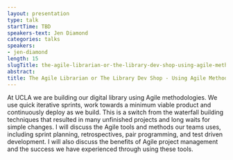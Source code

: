 ```yaml
---
layout: presentation
type: talk
startTime: TBD
speakers-text: Jen Diamond
categories: talks
speakers:
- jen-diamond
length: 15
slugTitle: the-agile-librarian-or-the-library-dev-shop-using-agile-methodology-to-build-a-digital-library
abstract:
title: The Agile Librarian or The Library Dev Shop - Using Agile Methodology to Build a Digital Library
---
```

At UCLA we are building our digital library using Agile methodologies. We use quick iterative sprints, work towards a minimum viable product and continuously deploy as we build. This is a switch from the waterfall building techniques that resulted in many unfinished projects and long waits for simple changes. I will discuss the Agile tools and methods our teams uses, including sprint planning, retrospectives, pair programming, and test driven development. I will also discuss the benefits of Agile project management and the success we have experienced through using these tools.
